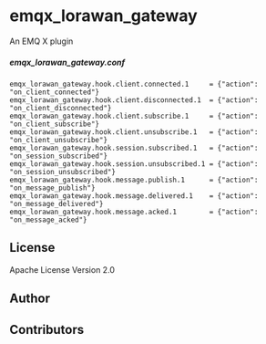 emqx_lorawan_gateway
========

An EMQ X plugin

##### emqx_lorawan_gateway.conf

```properties
emqx_lorawan_gateway.hook.client.connected.1     = {"action": "on_client_connected"}
emqx_lorawan_gateway.hook.client.disconnected.1  = {"action": "on_client_disconnected"}
emqx_lorawan_gateway.hook.client.subscribe.1     = {"action": "on_client_subscribe"}
emqx_lorawan_gateway.hook.client.unsubscribe.1   = {"action": "on_client_unsubscribe"}
emqx_lorawan_gateway.hook.session.subscribed.1   = {"action": "on_session_subscribed"}
emqx_lorawan_gateway.hook.session.unsubscribed.1 = {"action": "on_session_unsubscribed"}
emqx_lorawan_gateway.hook.message.publish.1      = {"action": "on_message_publish"}
emqx_lorawan_gateway.hook.message.delivered.1    = {"action": "on_message_delivered"}
emqx_lorawan_gateway.hook.message.acked.1        = {"action": "on_message_acked"}
```

License
-------

Apache License Version 2.0

Author
------

Contributors
------------

